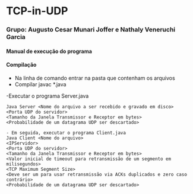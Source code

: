# TCP-in-UDP

### Grupo: Augusto Cesar Munari Joffer e Nathaly Veneruchi Garcia

#### Manual de execução do programa

#### Compilação 
- Na linha de comando entrar na pasta que contenham os arquivos
- Compilar javac *.java

-Executar o programa Server.java
```
Java Server <Nome do arquivo a ser recebido e gravado em disco> 
<Porta UDP do servidor> 
<Tamanho da Janela Transmissor e Receptor em bytes> 
<Probabilidade de um datagrama UDP ser descartado>
```
```
- Em seguida, executar o programa Client.java
Java Client <Nome do arquivo> 
<IPServidor> 
<Porta UDP do servidor> 
<Tamanho da Janela Transmissor e Receptor em bytes> 
<Valor inicial de timeout para retransmissão de um segmento em milisegundos> 
<TCP Maximum Segment Size>
<Deve ser um para usar retransmissão via ACKs duplicados e zero caso contrário> 
<Probabilidade de um datagrama UDP ser descartado>
```
